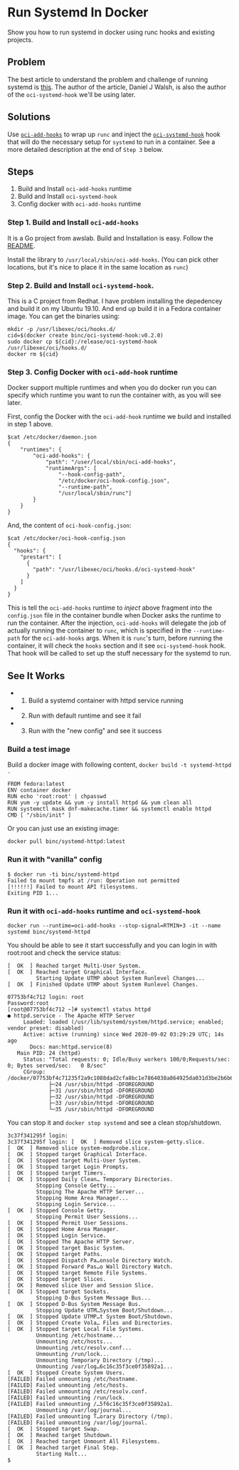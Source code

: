 # Run Systemd In Docker

Show you how to run systemd in docker using runc hooks and existing projects.

## Problem

The best article to understand the problem and challenge of running systemd is
[this][systemd in container]. The author of the article, Daniel J Walsh, is
also the author of the `oci-systemd-hook` we'll be using later.

## Solutions

Use [`oci-add-hooks`][oci-add-hooks] to wrap up `runc` and inject the
[`oci-systemd-hook`][oci-systemd-hook] hook that will do the necessary setup
for `systemd` to run in a container. See a more detailed description at the end
of `Step 3` below.

## Steps

1. Build and Install `oci-add-hooks` runtime
2. Build and Install `oci-systemd-hook`
3. Config docker with `oci-add-hooks` runtime

### Step 1. Build and Install `oci-add-hooks`

It is a Go project from awslab. Build and Installation is easy.  Follow the
[README][oci-add-hooks].

Install the library to `/usr/local/sbin/oci-add-hooks`. (You can pick other
locations, but it's nice to place it in the same location as `runc`)

### Step 2. Build and Install `oci-systemd-hook`.

This is a C project from Redhat. I have problem installing the depedencey and
build it on my Ubuntu 19.10. And end up build it in a Fedora container image.
You can get the binaries using:

```
mkdir -p /usr/libexec/oci/hooks.d/
cid=$(docker create binc/oci-systemd-hook:v0.2.0)
sudo docker cp ${cid}:/release/oci-systemd-hook /usr/libexec/oci/hooks.d/
docker rm ${cid}
```

### Step 3. Config Docker with `oci-add-hook` runtime

Docker support multiple runtimes and when you do docker run you can specify
which runtime you want to run the container with, as you will see later.

First, config the Docker with the `oci-add-hook` runtime we build and installed
in step 1 above.

```
$cat /etc/docker/daemon.json
{
    "runtimes": {
        "oci-add-hooks": {
            "path": "/user/local/sbin/oci-add-hooks",
            "runtimeArgs": [
                "--hook-config-path",
                "/etc/docker/oci-hook-config.json",
                "--runtime-path",
                "/usr/local/sbin/runc"]
        }
    }
}
```

And, the content of `oci-hook-config.json`:

```
$cat /etc/docker/oci-hook-config.json
{
  "hooks": {
    "prestart": [
      {
        "path": "/usr/libexec/oci/hooks.d/oci-systemd-hook"
      }
    ]
  }
}
```

This is tell the `oci-add-hooks` runtime to *inject* above fragment into the
`config.json` file in the container bundle when Docker asks the runtime to run
the container. After the injection, `oci-add-hooks` will delegate the job of
actually running the container to `runc`, which is specified in the
`--runtime-path` for the `oci-add-hooks` args. When it is `runc`'s turn, before
running the container, it will check the `hooks` section and it see
`oci-systemd-hook` hook. That hook will be called to set up the stuff necessary
for the systemd to run.

## See It Works

- 1. Build a systemd container with httpd service running
- 2. Run with default runtime and see it fail
- 3. Run with the "new config" and see it success

### Build a test image

Build a docker image with following content, `docker build -t systemd-httpd .`

```
FROM fedora:latest
ENV container docker
RUN echo 'root:root' | chpasswd
RUN yum -y update && yum -y install httpd && yum clean all
RUN systemctl mask dnf-makecache.timer && systemctl enable httpd
CMD [ "/sbin/init" ]
```

Or you can just use an existing image:

```
docker pull binc/systemd-httpd:latest

```

### Run it with "vanilla" config

```
$ docker run -ti binc/systemd-httpd
Failed to mount tmpfs at /run: Operation not permitted
[!!!!!!] Failed to mount API filesystems.
Exiting PID 1...
```

### Run it with `oci-add-hooks` runtime and `oci-systemd-hook`
```
docker run --runtime=oci-add-hooks --stop-signal=RTMIN+3 -it --name systemd binc/systemd-httpd
```

You should be able to see it start successfully and you can login in with
root:root and check the service status:

```
[  OK  ] Reached target Multi-User System.
[  OK  ] Reached target Graphical Interface.
         Starting Update UTMP about System Runlevel Changes...
[  OK  ] Finished Update UTMP about System Runlevel Changes.

07753bf4c712 login: root
Password:root
[root@07753bf4c712 ~]# systemctl status httpd
● httpd.service - The Apache HTTP Server
     Loaded: loaded (/usr/lib/systemd/system/httpd.service; enabled; vendor preset: disabled)
     Active: active (running) since Wed 2020-09-02 03:29:29 UTC; 14s ago
       Docs: man:httpd.service(8)
   Main PID: 24 (httpd)
     Status: "Total requests: 0; Idle/Busy workers 100/0;Requests/sec: 0; Bytes served/sec:   0 B/sec"
     CGroup: /docker/07753bf4c71235f2a9c1088dad2cfa8bc1e7864038a864925da031d3be2b6b65/system.slice/httpd.service
             ├─24 /usr/sbin/httpd -DFOREGROUND
             ├─31 /usr/sbin/httpd -DFOREGROUND
             ├─32 /usr/sbin/httpd -DFOREGROUND
             ├─33 /usr/sbin/httpd -DFOREGROUND
             └─35 /usr/sbin/httpd -DFOREGROUND
```

You can stop it and `docker stop systemd` and see a clean stop/shutdown.

```
3c37f341295f login:
3c37f341295f login: [  OK  ] Removed slice system-getty.slice.
[  OK  ] Removed slice system-modprobe.slice.
[  OK  ] Stopped target Graphical Interface.
[  OK  ] Stopped target Multi-User System.
[  OK  ] Stopped target Login Prompts.
[  OK  ] Stopped target Timers.
[  OK  ] Stopped Daily Clean… Temporary Directories.
         Stopping Console Getty...
         Stopping The Apache HTTP Server...
         Stopping Home Area Manager...
         Stopping Login Service...
[  OK  ] Stopped Console Getty.
         Stopping Permit User Sessions...
[  OK  ] Stopped Permit User Sessions.
[  OK  ] Stopped Home Area Manager.
[  OK  ] Stopped Login Service.
[  OK  ] Stopped The Apache HTTP Server.
[  OK  ] Stopped target Basic System.
[  OK  ] Stopped target Paths.
[  OK  ] Stopped Dispatch Pa…onsole Directory Watch.
[  OK  ] Stopped Forward Pas…o Wall Directory Watch.
[  OK  ] Stopped target Remote File Systems.
[  OK  ] Stopped target Slices.
[  OK  ] Removed slice User and Session Slice.
[  OK  ] Stopped target Sockets.
         Stopping D-Bus System Message Bus...
[  OK  ] Stopped D-Bus System Message Bus.
         Stopping Update UTM…System Boot/Shutdown...
[  OK  ] Stopped Update UTMP…t System Boot/Shutdown.
[  OK  ] Stopped Create Vola… Files and Directories.
[  OK  ] Stopped target Local File Systems.
         Unmounting /etc/hostname...
         Unmounting /etc/hosts...
         Unmounting /etc/resolv.conf...
         Unmounting /run/lock...
         Unmounting Temporary Directory (/tmp)...
         Unmounting /var/log…6c16c35f3ce0f35892a1...
[  OK  ] Stopped Create System Users.
[FAILED] Failed unmounting /etc/hostname.
[FAILED] Failed unmounting /etc/hosts.
[FAILED] Failed unmounting /etc/resolv.conf.
[FAILED] Failed unmounting /run/lock.
[FAILED] Failed unmounting /…5f6c16c35f3ce0f35892a1.
         Unmounting /var/log/journal...
[FAILED] Failed unmounting T…orary Directory (/tmp).
[FAILED] Failed unmounting /var/log/journal.
[  OK  ] Stopped target Swap.
[  OK  ] Reached target Shutdown.
[  OK  ] Reached target Unmount All Filesystems.
[  OK  ] Reached target Final Step.
         Starting Halt...
$
```

[systemd in container]: https://developers.redhat.com/blog/2016/09/13/running-systemd-in-a-non-privileged-container/
[oci-add-hooks]: https://github.com/awslabs/oci-add-hooks
[oci-systemd-hook]: https://github.com/projectatomic/oci-systemd-hook
